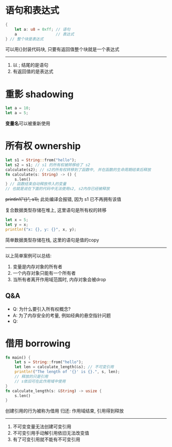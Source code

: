 # 语句和表达式

```rust
{
    let a: u8 = 0xff; // 语句
    a                 // 表达式
} // 整个块是表达式
```

可以用{}封装代码块, 只要有返回值整个块就是一个表达式

---

1. 以 ; 结尾的是语句
2. 有返回值的是表达式

# 重影 shadowing

```rust
let a = 10;
let a = 5;
```

**变量名**可以被重新使用

# 所有权 ownership

```rust
let s1 = String::from("hello");
let s2 = s1; // s1 的所有权被转移给了 s2
calculate(s2); // s2的所有权转移到了函数中, 并在函数的生命周期结束后释放
fn calculate(s: String) -> () {
    s.len()
} // 函数结束自动释放传入的变量
// 也就是说在下面的代码中无法使用s2, s2内存已经被释放
```

~~println!("{}", s1);~~ 此处编译会报错, 因为 s1 已不再拥有该值

复合数据类型存储在堆上, 这里语句是所有权的转移

```rust
let x = 5;
let y = x;
println!("x: {}, y: {}", x, y);
```

简单数据类型存储在栈, 这里的语句是值的copy

---

以上简单案例可以总结:

1. 变量是内存对象的所有者
2. 一个内存对象只能有一个所有者
3. 当所有者离开作用域范围时, 内存对象会被drop

## Q&A
- Q: 为什么要引入所有权概念?
- A: 为了内存安全的考量, 例如经典的悬空指针问题
- Q:

# 借用 borrowing

```rust
fn main() {
    let s = String::from("hello");
    let len = calculate_length(&s); // 不可变引用
    println!("The length of '{}' is {}.", s, len);
    // 释放的只是引用
    // s依旧可在此作用域中使用
}
fn calculate_length(s: &String) -> usize {
    s.len()
}
```

创建引用的行为被称为借用
归还: 作用域结束, 引用得到释放

---

1. 不可变变量无法创建可变引用
2. 不可变引用手动解引用依旧无法改变值
3. 有了可变引用就不能有不可变引用
